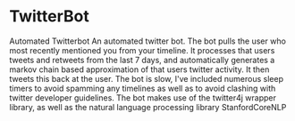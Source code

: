 # TwitterBot
Automated Twitterbot
An automated twitter bot. The bot pulls the user who most recently mentioned you from your timeline. It processes that users tweets and retweets from the last 7 days, and automatically generates a markov chain based approximation of that users twitter activity. It then tweets this back at the user.
The bot is slow, I've included numerous sleep timers to avoid spamming any timelines as well as to avoid clashing with twitter developer guidelines. 
The bot makes use of the twitter4j wrapper library, as well as the natural language processing library StanfordCoreNLP
